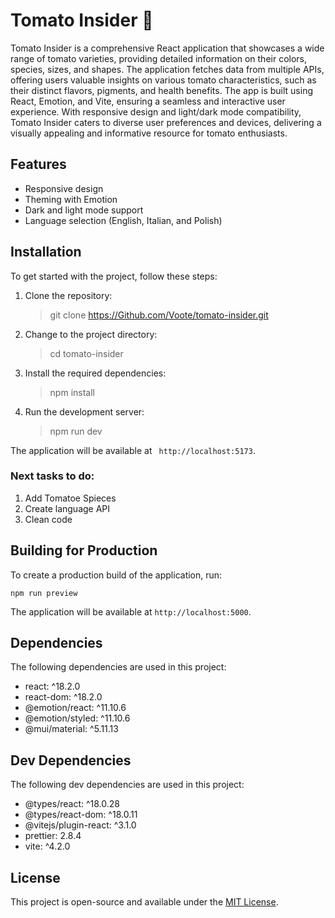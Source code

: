 # Tomato Insider 🍅

Tomato Insider is a comprehensive React application that showcases a wide range of tomato varieties, providing detailed information on their colors, species, sizes, and shapes. The application fetches data from multiple APIs, offering users valuable insights on various tomato characteristics, such as their distinct flavors, pigments, and health benefits. The app is built using React, Emotion, and Vite, ensuring a seamless and interactive user experience. With responsive design and light/dark mode compatibility, Tomato Insider caters to diverse user preferences and devices, delivering a visually appealing and informative resource for tomato enthusiasts.

## Features

- Responsive design
- Theming with Emotion
- Dark and light mode support
- Language selection (English, Italian, and Polish)

## Installation

To get started with the project, follow these steps:

1. Clone the repository:

   > git clone https://Github.com/Voote/tomato-insider.git

2. Change to the project directory:

   > cd tomato-insider

3. Install the required dependencies:

   > npm install

4. Run the development server:

   > npm run dev

The application will be available at ` http://localhost:5173`.


### Next tasks to do:
1. Add Tomatoe Spieces
2. Create language API
3. Clean code


## Building for Production

To create a production build of the application, run:

    npm run preview

The application will be available at `http://localhost:5000`.

## Dependencies

The following dependencies are used in this project:

- react: ^18.2.0
- react-dom: ^18.2.0
- @emotion/react: ^11.10.6
- @emotion/styled: ^11.10.6
- @mui/material: ^5.11.13

## Dev Dependencies

The following dev dependencies are used in this project:

- @types/react: ^18.0.28
- @types/react-dom: ^18.0.11
- @vitejs/plugin-react: ^3.1.0
- prettier: 2.8.4
- vite: ^4.2.0

## License

This project is open-source and available under the [MIT License](LICENSE).
